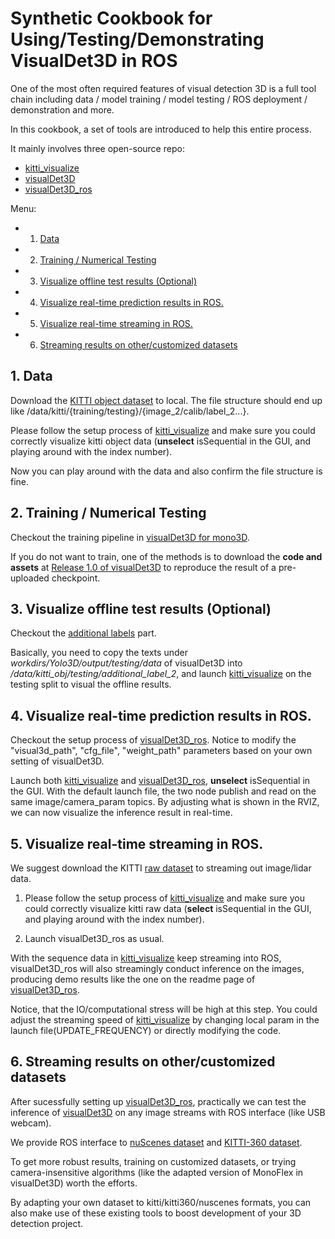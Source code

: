 # Synthetic Cookbook for Using/Testing/Demonstrating VisualDet3D in ROS

One of the most often required features of visual detection 3D is a full tool chain including data / model training / model testing / ROS deployment / demonstration and more.

In this cookbook, a set of tools are introduced to help this entire process.

It mainly involves three open-source repo:

- [kitti_visualize]
- [visualDet3D]
- [visualDet3D_ros]
  
Menu:

<!-- vscode-markdown-toc -->
* 1. [Data](#Data)
* 2. [Training / Numerical Testing](#TrainingNumericalTesting)
* 3. [Visualize offline test results (Optional)](#VisualizeofflinetestresultsOptional)
* 4. [Visualize real-time prediction results in ROS.](#Visualizereal-timepredictionresultsinROS.)
* 5. [Visualize real-time streaming in ROS.](#Visualizereal-timestreaminginROS.)
* 6. [Streaming results on other/customized datasets](#Streamingresultsonothercustomizeddatasets)

<!-- vscode-markdown-toc-config
	numbering=true
	autoSave=true
	/vscode-markdown-toc-config -->
<!-- /vscode-markdown-toc -->


##  1. <a name='Data'></a>Data

Download the [KITTI object dataset](https://www.cvlibs.net/datasets/kitti/eval_object.php?obj_benchmark=3d) to local. The file structure should end up like /data/kitti/{training/testing}/{image_2/calib/label_2...}.

Please follow the setup process of [kitti_visualize] and make sure you could correctly visualize kitti object data (**unselect** isSequential in the GUI, and playing around with the index number). 

Now you can play around with the data and also confirm the file structure is fine.

##  2. <a name='TrainingNumericalTesting'></a>Training / Numerical Testing

Checkout the training pipeline in [visualDet3D for mono3D](https://github.com/Owen-Liuyuxuan/visualDet3D/blob/master/docs/mono3d.md).

If you do not want to train, one of the methods is to download the **code and assets** at [Release 1.0 of visualDet3D](https://github.com/Owen-Liuyuxuan/visualDet3D/releases/tag/1.0) to reproduce the result of a pre-uploaded checkpoint. 

##  3. <a name='VisualizeofflinetestresultsOptional'></a>Visualize offline test results (Optional)

Checkout the [additional labels](https://github.com/Owen-Liuyuxuan/kitti_visualize#additional-labels) part. 

Basically, you need to copy the texts under *workdirs/Yolo3D/output/testing/data* of visualDet3D into  */data/kitti_obj/testing/additional_label_2*, and launch [kitti_visualize] on the testing split to visual the offline results.

##  4. <a name='Visualizereal-timepredictionresultsinROS.'></a>Visualize real-time prediction results in ROS.

Checkout the setup process of [visualDet3D_ros]. Notice to modify the "visual3d_path", "cfg_file", "weight_path" parameters based on your own setting of visualDet3D.

Launch both [kitti_visualize] and [visualDet3D_ros], **unselect** isSequential in the GUI. With the default launch file, the two node publish and read on the same image/camera_param topics. By adjusting what is shown in the RVIZ, we can now visualize the inference result in real-time. 


##  5. <a name='Visualizereal-timestreaminginROS.'></a>Visualize real-time streaming in ROS.

We suggest download the KITTI [raw dataset](https://www.cvlibs.net/datasets/kitti/raw_data.php) to streaming out image/lidar data.

1. Please follow the setup process of [kitti_visualize] and make sure you could correctly visualize kitti raw data (**select** isSequential in the GUI, and playing around with the index number). 

2. Launch visualDet3D_ros as usual.

With the sequence data in [kitti_visualize] keep streaming into ROS, visualDet3D_ros will also streamingly conduct inference on the images, producing demo results like the one on the readme page of [visualDet3D_ros]. 

Notice, that the IO/computational stress will be high at this step. You could adjust the streaming speed of [kitti_visualize] by changing local param in the launch file(UPDATE_FREQUENCY) or directly modifying the code.

##  6. <a name='Streamingresultsonothercustomizeddatasets'></a>Streaming results on other/customized datasets

After sucessfully setting up [visualDet3D_ros], practically we can test the inference of [visualDet3D] on any image streams with ROS interface (like USB webcam).

We provide ROS interface to [nuScenes dataset](https://github.com/Owen-Liuyuxuan/nuscenes_visualize) and [KITTI-360 dataset](https://github.com/Owen-Liuyuxuan/kitti360_visualize). 

To get more robust results, training on customized datasets, or trying camera-insensitive algorithms (like the adapted version of MonoFlex in visualDet3D) worth the efforts.

By adapting your own dataset to kitti/kitti360/nuscenes formats, you can also make use of these existing tools to boost development of your 3D detection project.


[kitti_visualize]:https://github.com/Owen-Liuyuxuan/kitti_visualize
[visualDet3D]:https://github.com/Owen-Liuyuxuan/visualDet3D
[visualDet3D_ros]:https://github.com/Owen-Liuyuxuan/visualDet3D_ros
